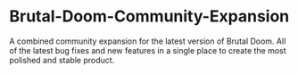 # Brutal-Doom-Community-Expansion
A combined community expansion for the latest version of Brutal Doom.  All of the latest bug fixes and new features in a single place to create the most polished and stable product.
